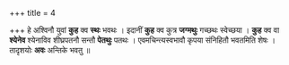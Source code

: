 +++
title = 4

+++
हे अश्विनौ युवां **कुह** क्व **स्थः** भवथः । इदानीं **कुह** क्व कुत्र **जग्मथुः** गच्छथः स्वेच्छया । **कुह** क्व वा **श्येनेव** श्येनाविव शीघ्रपतनौ सन्तौ **पेतथुः** पतथः । एवमचिन्त्यस्वभावौ कृपया संनिहितौ भवतमिति शेषः । तादृशयोः **अवः** अन्तिके भवतु ॥